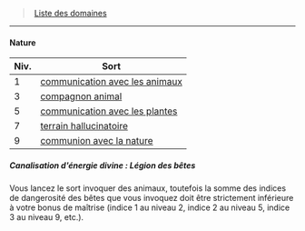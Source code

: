 ﻿---
!Generic
Id: cleric_priest_hd.md#nature
ParentLink: cleric_priest_hd.md#liste-des-domaines
Name: Nature
ParentName: Liste des domaines
NameLevel: 4
---
> [Liste des domaines](hd_cleric_priest_liste_des_domaines.md)

---

#### Nature

|Niv.|Sort|
|---|---|
|1|[communication avec les animaux](hd_spells_communication_avec_les_animaux.md)|
|3|[compagnon animal](hd_spells_compagnon_animal.md)|
|5|[communication avec les plantes](hd_spells_communication_avec_les_plantes.md)|
|7|[terrain hallucinatoire](hd_spells_terrain_hallucinatoire.md)|
|9|[communion avec la nature](hd_spells_communion_avec_la_nature.md)|

##### Canalisation d'énergie divine : Légion des bêtes

Vous lancez le sort invoquer des animaux, toutefois la somme des indices de dangerosité des bêtes que vous invoquez doit être strictement inférieure à votre bonus de maîtrise (indice 1 au niveau 2, indice 2 au niveau 5, indice 3 au niveau 9, etc.).

